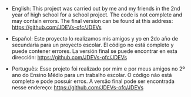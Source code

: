 - English:
  This project was carried out by me and my friends in the 2nd year of high school for a school project.
  The code is not complete and may contain errors. The final version can be found at this address: https://github.com/JDEVs-ofc/JDEVs

- Español:
  Este proyecto lo realizamos mis amigos y yo en 2do año de secundaria para un proyecto escolar.
  El código no está completo y puede contener errores. La versión final se puede encontrar en esta dirección: https://github.com/JDEVs-ofc/JDEVs

- Português:
  Esse projeto foi realizado por mim e por meus amigos no 2º ano do Ensino Médio para um trabalho escolar.
  O código não está completo e pode possuir erros. A versão final pode ser encontrada nesse endereço: https://github.com/JDEVs-ofc/JDEVs
